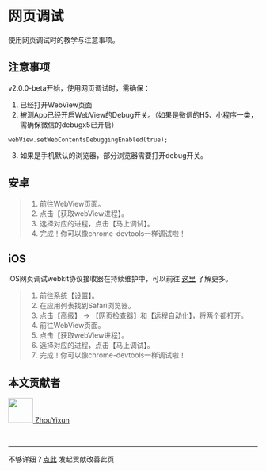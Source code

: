 # 网页调试

使用网页调试时的教学与注意事项。

## 注意事项

v2.0.0-beta开始，使用网页调试时，需确保：
1. 已经打开WebView页面
2. 被测App已经开启WebView的Debug开关。（如果是微信的H5、小程序一类，需确保微信的debugx5已开启）
```
webView.setWebContentsDebuggingEnabled(true);
```
3. 如果是手机默认的浏览器，部分浏览器需要打开debug开关。

## 安卓

> 1. 前往WebView页面。
> 2. 点击【获取webView进程】。
> 3. 选择对应的进程，点击【马上调试】。
> 4. 完成！你可以像chrome-devtools一样调试啦！

## iOS

iOS网页调试webkit协议接收器在持续维护中，可以前往 [这里](https://sonic-cloud.cn/siwa) 了解更多。

> 1. 前往系统【设置】。
> 2. 在应用列表找到Safari浏览器。
> 3. 点击【高级】 -> 【网页检查器】和【远程自动化】，将两个都打开。
> 4. 前往WebView页面。
> 5. 点击【获取webView进程】。
> 6. 选择对应的进程，点击【马上调试】。
> 7. 完成！你可以像chrome-devtools一样调试啦！

## 本文贡献者
<div class="cont">
<a href="https://github.com/ZhouYixun" target="_blank">
<img src="https://avatars.githubusercontent.com/u/56339314?v=4" width="50"/>
<span>ZhouYixun</span>
</a>
</div>


&nbsp;
&nbsp;
***
不够详细？[点此](https://github.com/SonicCloudOrg/sonic-offical-website/edit/main/src/markdown/doc/doc-webview.md) 发起贡献改善此页
